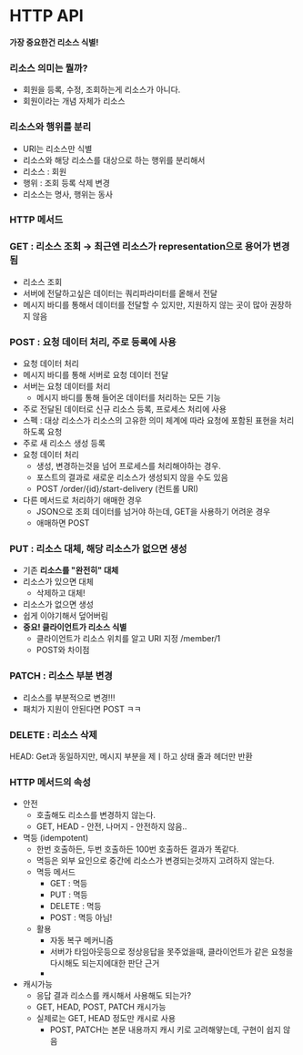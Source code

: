 # HTTP API
**가장 중요한건 리소스 식별!**

### 리소스 의미는 뭘까?

- 회원을 등록, 수정, 조회하는게 리소스가 아니다.
- 회원이라는 개념 자체가 리소스

### 리소스와 행위를 분리

- URI는 리소스만 식별
- 리소스와 해당 리소스를 대상으로 하는 행위를 분리해서
- 리소스 : 회원
- 행위 : 조회 등록 삭제 변경
- 리소스는 명사, 행위는 동사

### HTTP 메서드

### GET : 리소스 조회 → 최근엔 리소스가 representation으로 용어가 변경됨

- 리소스 조회
- 서버에 전달하고싶은 데이터는 쿼리파라미터를 옽해서 전달
- 메시지 바디를 통해서 데이터를 전달할 수 있지만, 지원하지 않는 곳이 많아 권장하지 않음

### POST : 요청 데이터 처리, 주로 등록에 사용

- 요청 데이터 처리
- 메시지 바디를 통해 서버로 요청 데이터 전달
- 서버는 요청 데이터를 처리
    - 메시지 바디를 통해 들어온 데이터를 처리하는 모든 기능
- 주로 전달된 데이터로 신규 리소스 등록, 프로세스 처리에 사용
- 스펙 : 대상 리소스가 리소스의 고유한 의미 체계에 따라 요청에 포함된 표현을 처리하도록 요청
- 주로 새 리소스 생성 등록
- 요청 데이터 처리
    - 생성, 변경하는것을 넘어 프로세스를 처리해야하는 경우.
    - 포스트의 결과로 새로운 리소스가 생성되지 않을 수도 있음
    - POST  /order/{id}/start-delivery (컨트롤 URI)
- 다른 메서드로 처리하기 애매한 경우
    - JSON으로 조회 데이터를 넘거야 하는데, GET을 사용하기 어려운 경우
    - 애매하면 POST

### PUT : 리소스 대체, 해당 리소스가 없으면 생성

- 기존 **리소스를 "완전히" 대체**
- 리소스가 있으면 대체
    - 삭제하고 대체!
- 리소스가 없으면 생성
- 쉽게 이야기해서 덮어버림
- **중요! 클라이언트가 리소스 식별**
    - 클라이언트가 리소스 위치를 알고 URI 지정 /member/1
    - POST와 차이점

### PATCH : 리소스 **부분 변경**

- 리소스를 부분적으로 변경!!!
- 패치가 지원이 안된다면 POST ㅋㅋ

### DELETE : 리소스 삭제

HEAD: Get과 동일하지만, 메시지 부분을 제ㅣ하고 상태 줄과 헤더만 반환

### HTTP 메서드의 속성

- 안전
    - 호출해도 리소스를 변경하지 않는다.
    - GET, HEAD - 안전, 나머지 - 안전하지 않음..
- 멱등 (idempotent)
    - 한번 호출하든, 두번 호출하든 100번 호출하든 결과가 똑같다.
    - 멱등은 외부 요인으로 중간에 리소스가 변경되는것까지 고려하지 않는다.
    - 멱등 메서드
        - GET : 멱등
        - PUT : 멱등
        - DELETE : 멱등
        - POST : 멱등 아님!
    - 활용
        - 자동 복구 메커니즘
        - 서버가 타임아웃등으로 정상응답을 못주었을때, 클라이언트가 같은 요청을 다시해도 되는지에대한 판단 근거
        -
- 캐시가능
    - 응답 결과 리소스를 캐시해서 사용해도 되는가?
    - GET, HEAD, POST, PATCH 캐시가능
    - 실제로는 GET, HEAD 정도만 캐시로 사용
        - POST, PATCH는 본문 내용까지 캐시 키로 고려해얗는데, 구현이 쉽지 않음